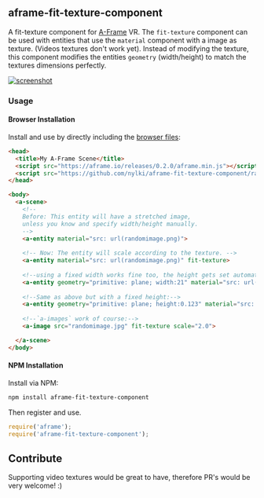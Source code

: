 ## aframe-fit-texture-component

A fit-texture component for [A-Frame](https://aframe.io) VR. The `fit-texture` component can be used with entities that use the `material` component with a image as texture. (Videos textures don't work yet).
Instead of modifying the texture, this component modifies the entities `geometry` (width/height) to match the textures dimensions perfectly.

[![screenshot](https://cloud.githubusercontent.com/assets/1710598/14921020/431f7b42-0e30-11e6-9fdf-83f748ad3c2b.png)](https://nylki.github.io/aframe-fit-texture-component/)


### Usage

#### Browser Installation

Install and use by directly including the [browser files](dist):

```html
<head>
  <title>My A-Frame Scene</title>
  <script src="https://aframe.io/releases/0.2.0/aframe.min.js"></script>
  <script src="https://github.com/nylki/aframe-fit-texture-component/raw/master/dist/aframe-fit-texture-component.min.js"></script>
</head>

<body>
  <a-scene>
    <!--
    Before: This entity will have a stretched image,
    unless you know and specify width/height manually.
    -->
    <a-entity material="src: url(randomimage.png)">
    
    <!-- Now: The entity will scale according to the texture. -->
    <a-entity material="src: url(randomimage.png)" fit-texture>
      
    <!--using a fixed width works fine too, the height gets set automatically.-->
    <a-entity geometry="primitive: plane; width:21" material="src: url(randomimage.png)" fit-texture>
      
    <!--Same as above but with a fixed height:-->
    <a-entity geometry="primitive: plane; height:0.123" material="src: url(randomimage.png)" fit-texture>
      
    <!--`a-images` work of course:-->
    <a-image src="randomimage.jpg" fit-texture scale="2.0">

  </a-scene>
</body>
```


#### NPM Installation

Install via NPM:

```bash
npm install aframe-fit-texture-component
```

Then register and use.

```js
require('aframe');
require('aframe-fit-texture-component');
```

## Contribute
Supporting video textures would be great to have, therefore PR's would be very welcome! :)
